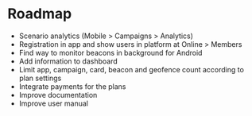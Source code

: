 # Roadmap

 - Scenario analytics (Mobile > Campaigns > Analytics)
 - Registration in app and show users in platform at Online > Members
 - Find way to monitor beacons in background for Android
 - Add information to dashboard
 - Limit app, campaign, card, beacon and geofence count according to plan settings
 - Integrate payments for the plans
 - Improve documentation
 - Improve user manual